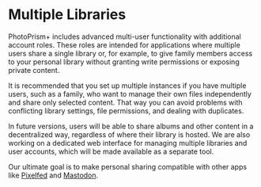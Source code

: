 # Multiple Libraries

PhotoPrism+ includes advanced multi-user functionality with additional account roles. These roles are intended for applications where multiple users share a single library or, for example, to give family members access to your personal library without granting write permissions or exposing private content.

It is recommended that you set up multiple instances if you have multiple users, such as a family, who want to manage their own files independently and share only selected content. That way you can avoid problems with conflicting library settings, file permissions, and dealing with duplicates.

In future versions, users will be able to share albums and other content in a decentralized way, regardless of where their library is hosted. We are also working on a dedicated web interface for managing multiple libraries and user accounts, which will be made available as a separate tool.

Our ultimate goal is to make personal sharing compatible with other apps like [Pixelfed](https://pixelfed.org/) and [Mastodon](https://joinmastodon.org/).
